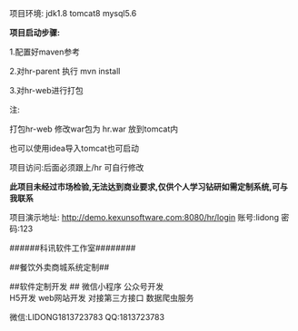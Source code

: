 项目环境: jdk1.8  tomcat8  mysql5.6

**项目启动步骤:**

1.配置好maven参考

2.对hr-parent 执行 mvn install

3.对hr-web进行打包

注:

打包hr-web 修改war包为 hr.war 放到tomcat内

也可以使用idea导入tomcat也可启动

项目访问:后面必须跟上/hr   可自行修改

**此项目未经过市场检验,无法达到商业要求,仅供个人学习钻研如需定制系统,可与我联系**

项目演示地址:	http://demo.kexunsoftware.com:8080/hr/login
账号:lidong  密码:123





######科讯软件工作室########

##餐饮外卖商城系统定制##

##软件定制开发 ##
微信小程序      公众号开发  
H5开发          web网站开发
对接第三方接口   数据爬虫服务

微信:LIDONG1813723783    QQ:1813723783

